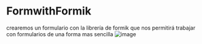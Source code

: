 # FormwithFormik
crearemos un formulario con la librería de formik que nos permitirá trabajar con formularios de una forma mas sencilla
![image](https://user-images.githubusercontent.com/37334986/204256304-41717a73-599e-41aa-86b1-2fe7b1bc1d3e.png)

